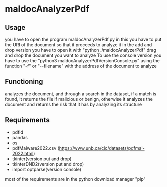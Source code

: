 # maldocAnalyzerPdf

## Usage

you have to open the program maldocAnalyzerPdf.py in this you have to put the URI of the document so that it proceeds to analyze it
in the add and drop version you have to open it with "python ./maldocAnalyzerPdf" drag and drop the document you want to analyze
To use the console version you have to use the "python3 maldocAnalyzerPdfVersionConsole.py" using the function "-f" or "--filename" with the address of the document to analyze

## Functioning

analyzes the document, and through a search in the dataset, if a match is found, it returns the file if malicious or benign, otherwise it analyzes the document and returns the risk that it has by analyzing its structure 


## Requirements
* pdfid
* pandas
* os
* pdfMalware2022.csv (https://www.unb.ca/cic/datasets/pdfmal-2022.html)
* tkinter(version put and drop)
* tkinterDND2(version put and drop)
* import optparse(version console)

most of the requirements are in the python download manager "pip"
